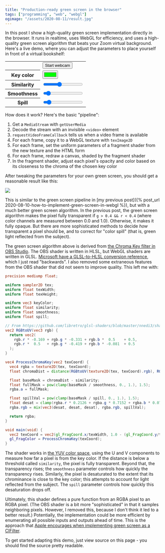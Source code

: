 ```yaml
---
title: "Production-ready green screen in the browser"
tags: ["programming", "web", "webgl"]
ogimage: "/assets/2020-08-11/result.jpg"
---
```


In this post I show a high-quality green screen implementation directly in the browser.
It runs in realtime, 
uses WebGL for efficiency, 
and uses a high-quality green screen algorithm that beats your Zoom virtual background.
Here's a live demo, where you can adjust the parameters to place yourself in front of a virtual bookshelf:

<video id="webcamVideo" style="display: none;"></video>
<canvas id="display" style="background-image: url({% link /assets/2020-08-11/bookshelf.jpg %}); background-size: cover;  max-width: initial"></canvas>
<table>
  <tbody>
    <tr><th></th><td><button onclick="startWebcam(); this.parentElement.removeChild(this)">Start webcam</button></td></tr>
    <tr><th>Key color</th><td><input type="color" id="keyColor" value="#00ff00" /></td></tr>
    <tr><th>Similarity</th><td><input type="range" id="similarity" min="0" max="1" step="0.001" value="0.4" /></td></tr>
    <tr><th>Smoothness</th><td><input type="range" id="smoothness" min="0" max="1" step="0.001" value="0.08" /></td></tr>
    <tr><th>Spill</th><td><input type="range" id="spill" min="0" max="1" step="0.001" value="0.1" /></td></tr>
  </tbody>
</table>

<script id="fragment-shader" type="glsl">
  precision mediump float;
  
  uniform sampler2D tex;
  uniform float texWidth;
  uniform float texHeight;

  uniform vec3 keyColor;
  uniform float similarity;
  uniform float smoothness;
  uniform float spill;

  // From https://github.com/libretro/glsl-shaders/blob/master/nnedi3/shaders/rgb-to-yuv.glsl
  vec2 RGBtoUV(vec3 rgb) {
    return vec2(
      rgb.r * -0.169 + rgb.g * -0.331 + rgb.b *  0.5    + 0.5,
      rgb.r *  0.5   + rgb.g * -0.419 + rgb.b * -0.081  + 0.5
    );
  }

  vec4 ProcessChromaKey(vec2 texCoord) {
    vec4 rgba = texture2D(tex, texCoord);
    float chromaDist = distance(RGBtoUV(texture2D(tex, texCoord).rgb), RGBtoUV(keyColor));

    float baseMask = chromaDist - similarity;
    float fullMask = pow(clamp(baseMask / smoothness, 0., 1.), 1.5);
    rgba.a = fullMask;

    float spillVal = pow(clamp(baseMask / spill, 0., 1.), 1.5);
    float desat = clamp(rgba.r * 0.2126 + rgba.g * 0.7152 + rgba.b * 0.0722, 0., 1.);
    rgba.rgb = mix(vec3(desat, desat, desat), rgba.rgb, spillVal);

    return rgba;
  }

  void main(void) {
    vec2 texCoord = vec2(gl_FragCoord.x/texWidth, 1.0 - (gl_FragCoord.y/texHeight));
    gl_FragColor = ProcessChromaKey(texCoord);
  }
</script>

<script type="text/javascript">
  const webcamVideoEl = document.getElementById("webcamVideo");
  const displayCanvasEl = document.getElementById("display");
  const gl = displayCanvasEl.getContext("webgl", { premultipliedAlpha: false });

  const vs = gl.createShader(gl.VERTEX_SHADER);
  gl.shaderSource(vs, 'attribute vec2 c; void main(void) { gl_Position=vec4(c, 0.0, 1.0); }');
  gl.compileShader(vs);

  const fs = gl.createShader(gl.FRAGMENT_SHADER);
  gl.shaderSource(fs, document.getElementById("fragment-shader").innerText);
  gl.compileShader(fs);
  if (!gl.getShaderParameter(fs, gl.COMPILE_STATUS)) {
    console.error(gl.getShaderInfoLog(fs));
  }

  const prog = gl.createProgram();
  gl.attachShader(prog, vs);
  gl.attachShader(prog, fs);
  gl.linkProgram(prog);
  gl.useProgram(prog);

  const vb = gl.createBuffer();
  gl.bindBuffer(gl.ARRAY_BUFFER, vb);
  gl.bufferData(gl.ARRAY_BUFFER, new Float32Array([ -1,1,  -1,-1,  1,-1,  1,1 ]), gl.STATIC_DRAW);

  const coordLoc = gl.getAttribLocation(prog, 'c');
  gl.vertexAttribPointer(coordLoc, 2, gl.FLOAT, false, 0, 0);
  gl.enableVertexAttribArray(coordLoc);

  gl.activeTexture(gl.TEXTURE0);
  const tex = gl.createTexture();
  gl.bindTexture(gl.TEXTURE_2D, tex);

  gl.texParameteri(gl.TEXTURE_2D, gl.TEXTURE_WRAP_S, gl.CLAMP_TO_EDGE);
  gl.texParameteri(gl.TEXTURE_2D, gl.TEXTURE_WRAP_T, gl.CLAMP_TO_EDGE);
  gl.texParameteri(gl.TEXTURE_2D, gl.TEXTURE_MIN_FILTER, gl.LINEAR);
  
  const texLoc = gl.getUniformLocation(prog, "tex");
  const texWidthLoc = gl.getUniformLocation(prog, "texWidth");
  const texHeightLoc = gl.getUniformLocation(prog, "texHeight");
  const keyColorLoc = gl.getUniformLocation(prog, "keyColor");
  const similarityLoc = gl.getUniformLocation(prog, "similarity");
  const smoothnessLoc = gl.getUniformLocation(prog, "smoothness");
  const spillLoc = gl.getUniformLocation(prog, "spill");

  function startWebcam() {
    navigator.mediaDevices.getUserMedia({ video: { 
        facingMode: "user",
        width: { ideal: 1280 },
        height: { ideal: 720 } } }).then(stream => {
      webcamVideoEl.srcObject = stream;
      webcamVideoEl.play();
      function processFrame(now, metadata) {
        displayCanvasEl.width = metadata.width;
        displayCanvasEl.height = metadata.height;
        gl.viewport(0, 0, metadata.width, metadata.height);
        gl.texImage2D(gl.TEXTURE_2D, 0, gl.RGB, gl.RGB, gl.UNSIGNED_BYTE, webcamVideoEl);
        gl.uniform1i(texLoc, 0);
        gl.uniform1f(texWidthLoc, metadata.width);
        gl.uniform1f(texHeightLoc, metadata.height);
        const m = document.getElementById("keyColor").value.match(/^#([0-9a-f]{6})$/i)[1];
        gl.uniform3f(keyColorLoc, parseInt(m.substr(0,2),16)/255, parseInt(m.substr(2,2),16)/255, parseInt(m.substr(4,2),16)/255);
        gl.uniform1f(similarityLoc, parseFloat(document.getElementById("similarity").value));
        gl.uniform1f(smoothnessLoc, parseFloat(document.getElementById("smoothness").value));
        gl.uniform1f(spillLoc, parseFloat(document.getElementById("spill").value));
        gl.drawArrays(gl.TRIANGLE_FAN, 0, 4);
        webcamVideoEl.requestVideoFrameCallback(processFrame);
      }
      webcamVideoEl.requestVideoFrameCallback(processFrame);
    }).catch(error => {
      console.error(error);
    });
  }
</script>

How does it work? Here's the basic "pipeline":

1. Get a `MediaStream` with `getUserMedia`
1. Decode the stream with an invisible `<video>` element
1. `requestVideoFrameCallback` tells us when a video frame is available
1. For each frame, copy it to a WebGL texture with `texImage2D`
1. For each frame, set the uniform parameters of a fragment shader from the new texture and the HTML form
1. For each frame, redraw a canvas, shaded by the fragment shader
1. In the fragment shader,
   adjust each pixel's opacity and color based on its closeness to the chroma of the chosen key color

After tweaking the parameters for your own green screen,
you should get a reasonable result like this:

<p><img src="{% link /assets/2020-08-11/result.jpg %}" /></p>

This is similar to the green screen pipeline in [my previous post]({% post_url 2020-08-10-how-to-implement-green-screen-in-webgl %}),
but with a much better green screen algorithm.
In the previous post,
the green screen algorithm makes the pixel fully transparent
if `g > 0.4 && r < 0.4` (where color channels are measured between 0.0 and 1.0).
Otherwise, it makes it fully opaque.
But there are more sophisticated methods to decide _how_ transparent a pixel should be,
and to correct for "color spill" (that is, green light reflected from the subject).

The green screen algorithm above is derived from [the Chroma Key filter in OBS Studio](https://github.com/obsproject/obs-studio/blob/master/plugins/obs-filters/data/chroma_key_filter.effect).
The OBS shader is written in HLSL, 
but WebGL shaders are written in GLSL.
[Microsoft have a GLSL-to-HLSL conversion reference](https://docs.microsoft.com/en-us/windows/uwp/gaming/glsl-to-hlsl-reference),
which I just read "backwards".
I also removed some extraneous features from the OBS shader that did not seem to improve quality.
This left me with:

```glsl
precision mediump float;

uniform sampler2D tex;
uniform float texWidth;
uniform float texHeight;

uniform vec3 keyColor;
uniform float similarity;
uniform float smoothness;
uniform float spill;

// From https://github.com/libretro/glsl-shaders/blob/master/nnedi3/shaders/rgb-to-yuv.glsl
vec2 RGBtoUV(vec3 rgb) {
  return vec2(
    rgb.r * -0.169 + rgb.g * -0.331 + rgb.b *  0.5    + 0.5,
    rgb.r *  0.5   + rgb.g * -0.419 + rgb.b * -0.081  + 0.5
  );
}

vec4 ProcessChromaKey(vec2 texCoord) {
  vec4 rgba = texture2D(tex, texCoord);
  float chromaDist = distance(RGBtoUV(texture2D(tex, texCoord).rgb), RGBtoUV(keyColor));

  float baseMask = chromaDist - similarity;
  float fullMask = pow(clamp(baseMask / smoothness, 0., 1.), 1.5);
  rgba.a = fullMask;

  float spillVal = pow(clamp(baseMask / spill, 0., 1.), 1.5);
  float desat = clamp(rgba.r * 0.2126 + rgba.g * 0.7152 + rgba.b * 0.0722, 0., 1.);
  rgba.rgb = mix(vec3(desat, desat, desat), rgba.rgb, spillVal);

  return rgba;
}

void main(void) {
  vec2 texCoord = vec2(gl_FragCoord.x/texWidth, 1.0 - (gl_FragCoord.y/texHeight));
  gl_FragColor = ProcessChromaKey(texCoord);
}
```

The shader works in [the YUV color space](https://en.wikipedia.org/wiki/YUV),
using the U and V components to measure how far a pixel is from the key color.
If the distance is below a threshold called `similarity`,
the pixel is fully transparent.
Beyond that, the transparency rises;
the `smoothness` parameter controls how quickly the transparency rises.
Similarly, the pixel is desaturated to the extent that its chrominance is close to the key color;
this attempts to account for light reflected from the subject.
The `spill` parameter controls how quickly this desaturation drops off.

Ultimately, this shader defines a pure function from an RGBA pixel to an RGBA pixel.
(The OBS shader is a bit more "sophisticated" in that it samples neighboring pixels.
However, I removed this, because I don't think it led to a better result.)
Potentially, the implementation could be more efficient by enumerating all possible inputs and outputs ahead of time.
This is the approach that [Apple encourages when implementing green screen as a CIFilter](https://developer.apple.com/library/archive/documentation/GraphicsImaging/Conceptual/CoreImaging/ci_filer_recipes/ci_filter_recipes.html#//apple_ref/doc/uid/TP30001185-CH4-SW2).

To get started adapting this demo,
just view source on this page - you should find the source pretty readable.